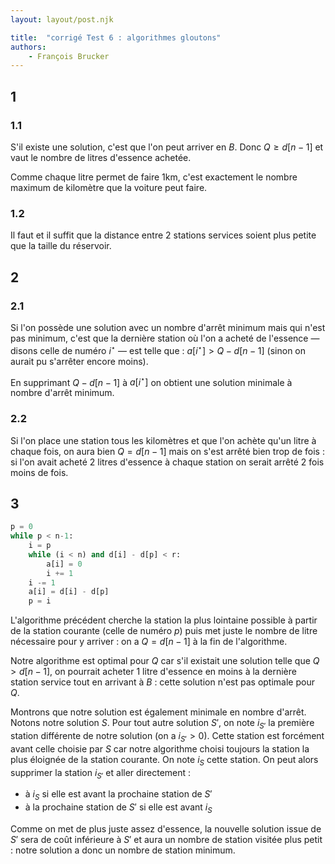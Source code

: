 ```yaml
---
layout: layout/post.njk

title:  "corrigé Test 6 : algorithmes gloutons"
authors:
    - François Brucker
---
```


## 1

### 1.1

S'il existe une solution, c'est que l'on peut arriver en $B$. Donc $Q \geq d[n-1]$ et vaut le nombre de litres d'essence achetée.

Comme chaque litre permet de faire 1km, c'est exactement le nombre maximum de kilomètre que la voiture peut faire.

### 1.2

Il faut et il suffit que la distance entre 2 stations services soient plus petite que la taille du réservoir.

## 2

### 2.1

Si l'on possède une solution avec un nombre d'arrêt minimum mais qui n'est pas minimum, c'est que la dernière station où l'on a acheté de l'essence — disons celle de numéro $i^\star$ — est telle que : $a[i^\star] > Q - d[n-1]$ (sinon on aurait pu s'arrêter encore moins).

En supprimant $Q - d[n-1]$ à $a[i^\star]$ on obtient une solution minimale à nombre d'arrêt minimum.

### 2.2

Si l'on place une station tous les kilomètres et que l'on achète qu'un litre à chaque fois, on aura bien $Q = d[n-1]$ mais on s'est arrêté bien trop de fois : si l'on avait acheté 2 litres d'essence à chaque station on serait arrêté 2 fois moins de fois.

## 3

```python
p = 0
while p < n-1:
    i = p
    while (i < n) and d[i] - d[p] < r:
        a[i] = 0
        i += 1
    i -= 1
    a[i] = d[i] - d[p]
    p = i 
```

L'algorithme précédent cherche la station la plus lointaine possible à partir de la station courante (celle de numéro $p$) puis met juste le nombre de litre nécessaire pour y arriver : on a $Q = d[n-1]$ à la fin de l'algorithme.

Notre algorithme est optimal pour $Q$ car s'il existait  une solution telle que $Q > d[n-1]$, on pourrait acheter 1 litre d'essence en moins à la dernière station service tout en arrivant à $B$ : cette solution n'est pas optimale pour $Q$.

Montrons que notre solution est également minimale en nombre d'arrêt. Notons notre solution $S$. Pour tout autre solution $S'$, on note $i_{S'}$ la première station différente de notre solution (on a $i_{S'} > 0$). Cette station est forcément avant celle choisie par $S$ car notre algorithme choisi toujours la station la plus éloignée de la station courante. On note $i_S$ cette station. On peut alors supprimer la station $i_{S'}$ et aller directement :

* à $i_S$ si elle est avant la prochaine station de $S'$
* à la prochaine station de $S'$ si elle est avant $i_S$

Comme on met de plus juste assez d'essence, la nouvelle solution issue de $S'$ sera de coût inférieure à $S'$ et aura un nombre de station visitée plus petit : notre solution a donc un nombre de station minimum.

